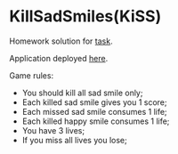 # KillSadSmiles(KiSS)

Homework solution for [task](https://github.com/evolution-gaming/typescript-bootcamp/tree/main/homeworks/08-functional-reactive-programming).

Application deployed [here](https://wheercool-kill-sad-smiles.surge.sh/).

Game rules:
 * You should kill all sad smile only; 
 * Each killed sad smile gives you 1 score;
 * Each missed sad smile consumes 1 life;
 * Each killed happy smile consumes 1 life;
 * You have 3 lives;
 * If you miss all lives you lose;

